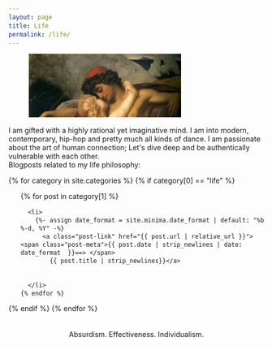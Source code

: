```yaml
---
layout: page
title: Life
permalink: /life/
---
```

<figure>
	<img src="/images/fisher.jpg" width="300"> 
</figure>
I am gifted with a highly rational yet imaginative mind. I am into modern, contemporary, hip-hop and pretty much all kinds of dance. I am passionate about the art of human connection; Let's dive deep and be authentically vulnerable with each other.

<br>
Blogposts related to my life philosophy: 




{% for category in site.categories %}
  {% if category[0] == "life" %}

  <ul>
    {% for post in category[1] %}

	  <li>
        {%- assign date_format = site.minima.date_format | default: "%b %-d, %Y" -%}
          <a class="post-link" href="{{ post.url | relative_url }}"> <span class="post-meta">{{ post.date | strip_newlines | date: date_format  }}==> </span>
            {{ post.title | strip_newlines}}</a>

        
      </li>
    {% endfor %}
  </ul>
  {% endif %}
{% endfor %}

<br>
<br>
<br>



<center> Absurdism. Effectiveness. Individualism. <center>